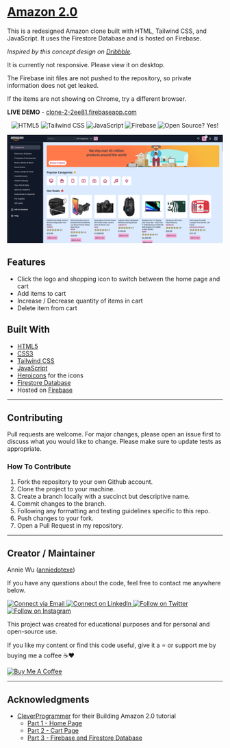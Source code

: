 # [Amazon 2.0](https://clone-2-2ee81.firebaseapp.com/)

This is a redesigned Amazon clone built with HTML, Tailwind CSS, and JavaScript. It uses the Firestore Database and is hosted on Firebase.

_Inspired by this concept design on [Dribbble](https://dribbble.com/shots/15350650-Amazon-Website-Redesign-Concept)._

It is currently not responsive. Please view it on desktop.

The Firebase init files are not pushed to the repository, so private information does not get leaked.

If the items are not showing on Chrome, try a different browser.

**LIVE DEMO** - [clone-2-2ee81.firebaseapp.com](https://clone-2-2ee81.firebaseapp.com/)

<p align="center">
    <img alt="HTML5" src="https://img.shields.io/badge/-HTML5-E44D26?style=flat&logo=html5&logoColor=white"/>
    <img alt="Tailwind CSS" src="https://img.shields.io/badge/-Tailwind%20CSS-2965f1?style=flat&logo=tailwindcss&logoColor=white"/>
    <img alt="JavaScript" src="https://img.shields.io/badge/-JavaScript-F0DB4F?style=flat&logo=javascript&logoColor=white"/>
    <img alt="Firebase" src="https://img.shields.io/badge/-Firebase-grey?style=flat&logo=firebase&logoColor=FFA000"/>
    <img alt="Open Source? Yes!" src="https://badgen.net/badge/Open%20Source%20%3F/Yes%21/blue?icon=github"/>

</p>

<p align="center">
    <img alt="Screenshot" src="./public/img/readme/screenshot.png" width="700px">
</p>

## Features

- Click the logo and shopping icon to switch between the home page and cart
- Add items to cart
- Increase / Decrease quantity of items in cart
- Delete item from cart

## Built With

- [HTML5](https://www.w3schools.com/html/)
- [CSS3](https://www.w3schools.com/css/)
- [Tailwind CSS](https://tailwindcss.com/)
- [JavaScript](https://www.w3schools.com/js/DEFAULT.asp)
- [Heroicons](https://heroicons.com/) for the icons
- [Firestore Database](https://firebase.google.com/docs/firestore)
- Hosted on [Firebase](https://firebase.google.com/docs/hosting/quickstart)

---

## Contributing

Pull requests are welcome. For major changes, please open an issue first to discuss what you would like to change. Please make sure to update tests as appropriate.

### How To Contribute

1. Fork the repository to your own Github account.
2. Clone the project to your machine.
3. Create a branch locally with a succinct but descriptive name.
4. Commit changes to the branch.
5. Following any formatting and testing guidelines specific to this repo.
6. Push changes to your fork.
7. Open a Pull Request in my repository.

---

## Creator / Maintainer

Annie Wu ([anniedotexe](https://github.com/anniedotexe))

If you have any questions about the code, feel free to contact me anywhere below.

<p align="left">
  <a href="mailto:anniewu2303@gmail.com"> 
    <img alt="Connect via Email" src="https://img.shields.io/badge/Gmail-c14438?style=flat&logo=Gmail&logoColor=white" />
  </a>
  <a href="https://www.linkedin.com/in/anniewu2303/"> 
    <img alt="Connect on LinkedIn" src="https://img.shields.io/badge/-LinkedIn-0072b1?style=flat&logo=Linkedin&logoColor=white" />
  </a>
  <a href="https://twitter.com/anniedotexe"> 
    <img alt="Follow on Twitter" src="https://img.shields.io/badge/-Twitter-00acee?style=flat&logo=Twitter&logoColor=white" />
  </a>
  <a href="https://www.instagram.com/anniedotexe/"> 
    <img alt="Follow on Instagram" src="https://img.shields.io/badge/-Instagram-E1306C?style=flat&logo=instagram&logoColor=white" />
  </a>
</p>

This project was created for educational purposes and for personal and open-source use.

If you like my content or find this code useful, give it a :star: or support me by buying me a coffee :coffee::heart:

<a href="https://www.buymeacoffee.com/awu2303" target="_blank"><img src="https://www.buymeacoffee.com/assets/img/custom_images/orange_img.png" alt="Buy Me A Coffee" style="height: 41px !important;width: 174px !important;box-shadow: 0px 3px 2px 0px rgba(190, 190, 190, 0.5) !important;-webkit-box-shadow: 0px 3px 2px 0px rgba(190, 190, 190, 0.5) !important;" ></a>

---

## Acknowledgments

- [CleverProgrammer](https://www.cleverprogrammer.com/) for their Building Amazon 2.0 tutorial
  - [Part 1 - Home Page](https://www.youtube.com/watch?v=HkTXe-O1ArM)
  - [Part 2 - Cart Page](https://www.youtube.com/watch?v=lfxzyE5Gs84)
  - [Part 3 - Firebase and Firestore Database](https://www.youtube.com/watch?v=FkqZfGEav9c)
